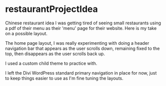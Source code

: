 # restaurantProjectIdea
Chinese restaurant idea
I was getting tired of seeing small restaurants using a pdf of their menu as their 'menu' page for their website. Here is my take on a possible layout. 

The home page layout, I was really experimenting with doing a header navigation bar that appears as the user scrolls down, remaining fixed to the top, then disappears as the user scrolls back up. 

I used a custom child theme to practice with. 

I left the Divi WordPress standard primary navigation in place for now, just to keep things easier to use as I'm fine tuning the layouts. 

